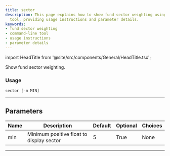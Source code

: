 ```yaml
---
title: sector
description: This page explains how to show fund sector weighting using a command-line
  tool, providing usage instructions and parameter details.
keywords:
- fund sector weighting
- command-line tool
- usage instructions
- parameter details
---
```


import HeadTitle from '@site/src/components/General/HeadTitle.tsx';

<HeadTitle title="funds /sector - Reference | OpenBB Terminal Docs" />

Show fund sector weighting.

### Usage

```python
sector [-m MIN]
```

---

## Parameters

| Name | Description | Default | Optional | Choices |
| ---- | ----------- | ------- | -------- | ------- |
| min | Minimum positive float to display sector | 5 | True | None |

---
